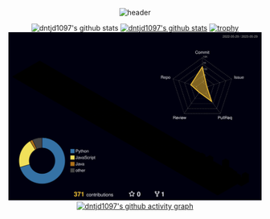 <div align="center">
  
![header](https://capsule-render.vercel.app/api?type=Waving&color=858f9f&height=300&section=header&text=Wooseong's%20git%20✨&fontSize=90&animation=fadeIn&fontColor=000000)
  
![dntjd1097's github stats](https://github-readme-stats.vercel.app/api?username=dntjd1097&show_icons=true&theme=dark)
[![dntjd1097's github stats](https://github-readme-stats.vercel.app/api/top-langs/?username=dntjd1097&show_icons=true&hide_border=true&title_color=004386&icon_color=004386&layout=compact&theme=dark)](https://github.com/dntjd1097)
[![trophy](https://github-profile-trophy.vercel.app/?username=dntjd1097&theme=flat&column=7&theme=dark)](https://github.com/dntjd1097/)
![](./profile-3d-contrib/profile-night-rainbow.svg)
[![dntjd1097's github activity graph](https://github-readme-activity-graph.vercel.app/graph?username=dntjd1097&theme=react)](https://github.com/ashutosh00710/github-readme-activity-graph)
